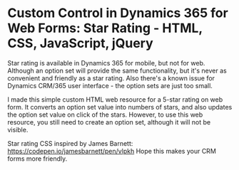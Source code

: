 # Custom Control in Dynamics 365 for Web Forms: Star Rating - HTML, CSS, JavaScript, jQuery


Star rating is available in Dynamics 365 for mobile, but not for web. Although an option set will provide the same functionality, but it's never as convenient and friendly as a star rating. Also there's a known issue for Dynamics CRM/365 user interface - the option sets are just too small.

I made this simple custom HTML web resource for a 5-star rating on web form. It converts an option set value into numbers of stars, and also updates the option set value on click of the stars. However, to use this web resource, you still need to create an option set, although it will not be visible.

Star rating CSS inspired by James Barnett: https://codepen.io/jamesbarnett/pen/vlpkh
Hope this makes your CRM forms more friendly.
